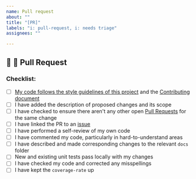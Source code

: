 ```yaml
---
name: Pull request
about: ""
title: "[PR]"
labels: "i: pull-request, i: needs triage"
assignees: ""

---
```


## 🚀 🚀 Pull Request

### Checklist:

- [ ]  [My code follows the style guidelines of this project](https://www.notion.so/activeloop/Engineering-Guidelines-d6e502306d0e4133a8ca507516d1baab) and the [Contributing document](https://github.com/activeloopai/Hub/blob/release/2.0/CONTRIBUTING.md)
- [ ]  I have added the description of proposed changes and its scope
- [ ]  I have checked to ensure there aren't any other open [Pull Requests](https://github.com/activeloopai/Hub/pulls) for the same change
- [ ]  I have linked the PR to an [issue](https://github.com/activeloopai/Hub/issues)
- [ ]  I have performed a self-review of my own code
- [ ]  I have commented my code, particularly in hard-to-understand areas
- [ ]  I have described and made corresponding changes to the relevant `docs` folder
- [ ]  New and existing unit tests pass locally with my changes
- [ ]  I have checked my code and corrected any misspellings
- [ ]  I have kept the `coverage-rate` up
